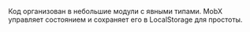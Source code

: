Код организован в небольшие модули с явными типами. MobX управляет состоянием и сохраняет его в LocalStorage для простоты.

